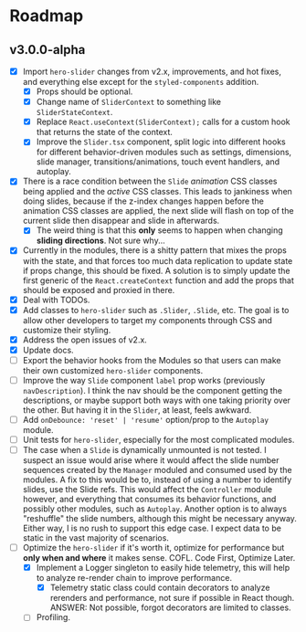 # Roadmap

## v3.0.0-alpha

- [x] Import `hero-slider` changes from v2.x, improvements, and hot fixes, and everything else except for the `styled-components` addition.
  - [x] Props should be optional.
  - [x] Change name of `SliderContext` to something like `SliderStateContext`.
  - [x] Replace `React.useContext(SliderContext);` calls for a custom hook that returns the state of the context.
  - [x] Improve the `Slider.tsx` component, split logic into different hooks for different behavior-driven modules such as settings, dimensions, slide manager, transitions/animations, touch event handlers, and autoplay.
- [x] There is a race condition between the `Slide` *animation* CSS classes being applied and the *active* CSS classes. This leads to jankiness when doing slides, because if the z-index changes happen before the animation CSS classes are applied, the next slide will flash on top of the current slide then disappear and slide in afterwards.
  - [x] The weird thing is that this **only** seems to happen when changing **sliding directions**. Not sure why...
- [x] Currently in the modules, there is a shitty pattern that mixes the props with the state, and that forces too much data replication to update state if props change, this should be fixed. A solution is to simply update the first generic of the `React.createContext` function and add the props that should be exposed and proxied in there.
- [x] Deal with TODOs.
- [x] Add classes to `hero-slider` such as `.Slider`, `.Slide`, etc. The goal is to allow other developers to target my components through CSS and customize their styling.
- [x] Address the open issues of v2.x.
- [x] Update docs.
- [ ] Export the behavior hooks from the Modules so that users can make their own customized `hero-slider` components.
- [ ] Improve the way `Slide` component `label` prop works (previously `navDescription`). I think the nav should be the component getting the descriptions, or maybe support both ways with one taking priority over the other. But having it in the `Slider`, at least, feels awkward.
- [ ] Add `onDebounce: 'reset' | 'resume'` option/prop to the `Autoplay` module.
- [ ] Unit tests for `hero-slider`, especially for the most complicated modules.
- [ ] The case when a `Slide` is dynamically unmounted is not tested. I suspect an issue would arise where it would affect the slide number sequences created by the `Manager` moduled and consumed used by the modules. A fix to this would be to, instead of using a number to identify slides, use the Slide refs. This would affect the `Controller` module however, and everything that consumes its behavior functions, and possibly other modules, such as `Autoplay`. Another option is to always "reshuffle" the slide numbers, although this might be necessary anyway. Either way, I is no rush to support this edge case. I expect data to be static in the vast majority of scenarios.
- [ ] Optimize the `hero-slider` if it's worth it, optimize for performance but **only when and where** it makes sense. COFL. Code First, Optimize Later.
  - [x] Implement a Logger singleton to easily hide telemetry, this will help to analyze re-render chain to improve performance.
    - [x] Telemetry static class could contain decorators to analyze rerenders and performance, not sure if possible in React though. ANSWER: Not possible, forgot decorators are limited to classes.
  - [ ] Profiling.
